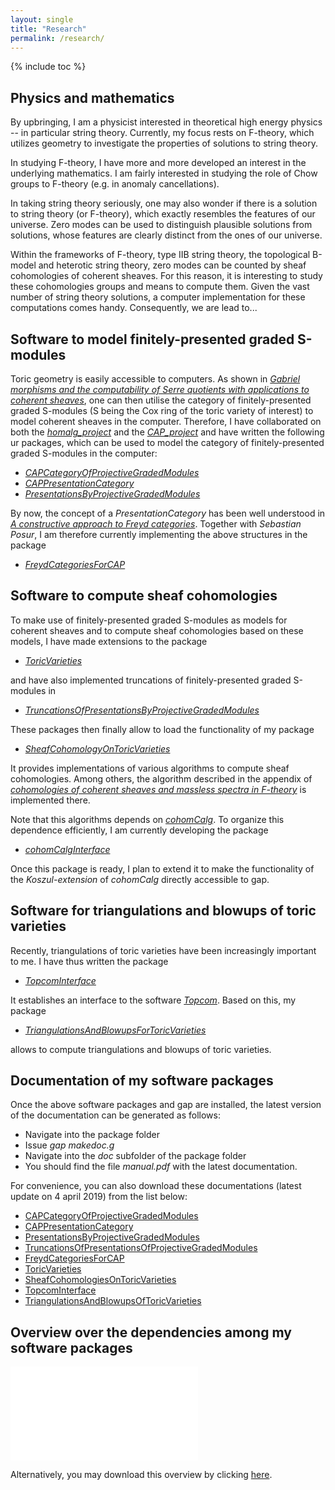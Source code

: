 ```yaml
---
layout: single
title: "Research"
permalink: /research/
---
```


{% include toc %}

## Physics and mathematics

By upbringing, I am a physicist interested in theoretical high energy physics -- in particular string theory. Currently, my focus rests on F-theory, which utilizes geometry to investigate the properties of solutions to string theory.

In studying F-theory, I have more and more developed an interest in the underlying mathematics. I am fairly interested in studying the role of Chow groups to F-theory (e.g. in anomaly cancellations). 

In taking string theory seriously, one may also wonder if there is a solution to string theory (or F-theory), which exactly resembles the features of our universe. Zero modes can be used to distinguish plausible solutions from solutions, whose features are clearly distinct from the ones of our universe.

Within the frameworks of F-theory, type IIB string theory, the topological B-model and heterotic string theory, zero modes can be counted by sheaf cohomologies of coherent sheaves. For this reason, it is interesting to study these cohomologies groups and means to compute them. Given the vast number of string theory solutions, a computer implementation for these computations comes handy. Consequently, we are lead to...


## Software to model finitely-presented graded S-modules

Toric geometry is easily accessible to computers. As shown in [*Gabriel morphisms and the computability of Serre quotients with applications to coherent sheaves*](https://arxiv.org/abs/1409.2028), one can then utilise the category of finitely-presented graded S-modules (S being the Cox ring of the toric variety of interest) to model coherent sheaves in the computer. Therefore, I have collaborated on both the 
[*homalg_project*](http://homalg-project.github.io/) and the [*CAP_project*](https://homalg-project.github.io/CAP_project/) and have written the following ur packages, which can be used to model the category of finitely-presented graded S-modules in the computer:

* [*CAPCategoryOfProjectiveGradedModules*](https://github.com/HereAround/CAPCategoryOfProjectiveGradedModules)
* [*CAPPresentationCategory*](https://github.com/HereAround/CAPPresentationCategory)
* [*PresentationsByProjectiveGradedModules*](https://github.com/HereAround/PresentationsByProjectiveGradedModules)

By now, the concept of a *PresentationCategory* has been well understood in [*A constructive approach to Freyd categories*](https://arxiv.org/abs/1712.03492). Together with *Sebastian Posur*, I am therefore currently implementing the above structures in the package

* [*FreydCategoriesForCAP*](https://github.com/HereAround/CAP_project/tree/master/FreydCategoriesForCAP)



## Software to compute sheaf cohomologies

To make use of finitely-presented graded S-modules as models for coherent sheaves and to compute sheaf cohomologies based on these models, I have made extensions to the package

* [*ToricVarieties*](https://github.com/homalg-project/homalg_project/tree/master/ToricVarieties)

and have also implemented truncations of finitely-presented graded S-modules in

* [*TruncationsOfPresentationsByProjectiveGradedModules*](https://github.com/HereAround/TruncationsOfPresentationsByProjectiveGradedModules)

These packages then finally allow to load the functionality of my package

* [*SheafCohomologyOnToricVarieties*](https://github.com/HereAround/SheafCohomologyOnToricVarieties)

It provides implementations of various algorithms to compute sheaf cohomologies. Among others, the algorithm described in the appendix of [*cohomologies of coherent sheaves and massless spectra in F-theory*](https://arxiv.org/abs/1802.08860) is implemented there.

Note that this algorithms depends on [*cohomCalg*](https://benjaminjurke.com/academia-and-research/cohomcalg). To organize this dependence efficiently, I am currently developing the package

* [*cohomCalgInterface*](https://github.com/HereAround/cohomCalgInterface)

Once this package is ready, I plan to extend it to make the functionality of the *Koszul-extension* of *cohomCalg* directly accessible to gap.



## Software for triangulations and blowups of toric varieties

Recently, triangulations of toric varieties have been increasingly important to me. I have thus written the package

* [*TopcomInterface*](https://github.com/HereAround/TopcomInterface)

It establishes an interface to the software [*Topcom*](http://www.rambau.wm.uni-bayreuth.de/TOPCOM/). Based on this, my package

* [*TriangulationsAndBlowupsForToricVarieties*](https://github.com/HereAround/TriangulationsAndBlowupsForToricVarieties)

allows to compute triangulations and blowups of toric varieties.



## Documentation of my software packages

Once the above software packages and gap are installed, the latest version of the documentation can be generated as follows:

* Navigate into the package folder
* Issue *gap makedoc.g*
* Navigate into the *doc* subfolder of the package folder
* You should find the file *manual.pdf* with the latest documentation.

For convenience, you can also download these documentations (latest update on 4 april 2019) from the list below:

* [CAPCategoryOfProjectiveGradedModules](/CAPCategoryOfProjectiveGradedModules.pdf)
* [CAPPresentationCategory](/CAPPresentationCategory.pdf)
* [PresentationsByProjectiveGradedModules](/PresentationsByProjectiveGradedModules.pdf)
* [TruncationsOfPresentationsOfProjectiveGradedModules](/TruncationsOfPresentationsOfProjectiveGradedModules.pdf)
* [FreydCategoriesForCAP](/FreydCategoriesForCAP.pdf)
* [ToricVarieties](/ToricVarieties.pdf)
* [SheafCohomologiesOnToricVarieties](/SheafCohomologiesOnToricVarieties.pdf)
* [TopcomInterface](/TopcomInterface.pdf)
* [TriangulationsAndBlowupsOfToricVarieties](/TriangulationsAndBlowupsOfToricVarieties.pdf)


## Overview over the dependencies among my software packages

<embed src="/SoftwarePackages.pdf" type="application/pdf"/>

Alternatively, you may download this overview by clicking [here](/SoftwarePackages.pdf).
